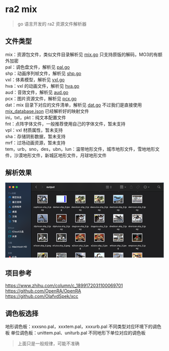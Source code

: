 # ra2 mix
> go 语言开发的 ra2 资源文件解析器
## 文件类型
mix：资源包文件，类似文件目录解析见 [mix.go](mix.go) 只支持原版的解码，MO3的有额外加密<br>
pal：调色盘文件，解析见 [pal.go](pal.go)<br>
shp：动画序列帧文件，解析见 [shp.go](shp.go)<br>
vxl：体素模型，解析见 [vxl.go](vxl.go)<br>
hva：vxl 的动画文件，解析见 [hva.go](hva.go)<br>
aud：音效文件，解析见 [aud.go](aud.go)<br>
pcx：图片资源文件，解析见 [pcx.go](pcx.go)<br>
dat：mix 目录下对应的文件清单，解析见 [dat.go](dat.go) 不过我们是直接使用 [mix_database.json](res/mix_database.json) 已经解析好的映射文件<br>
ini，txt，pkt：纯文本配置文件<br>
fnt：点阵字体文件，一般推荐使用自己的字体文件，暂未支持<br>
vpl：vxl 材质属性，暂未支持<br>
sha：存储阴影数据，暂未支持<br>
mrf：过场动画资源，暂未支持<br>
tem，urb，sno，des，ubn，lun：温带地形文件，城市地形文件，雪地地形文件，沙漠地形文件，新城区地形文件，月球地形文件<br>
## 解析效果
![img.png](img.png)
## 项目参考
https://www.zhihu.com/column/c_1899172031100069701<br>
https://github.com/OpenRA/OpenRA<br>
https://github.com/OlafvdSpek/xcc<br>
## 调色板选择
地形调色板：xxxsno.pal，xxxtem.pal，xxxurb.pal 不同类型对应环境下的调色板
单位调色板：unittem.pal、uniturb.pal 不同地形下单位对应的调色板
> 上面只是一般规律，可能不准确